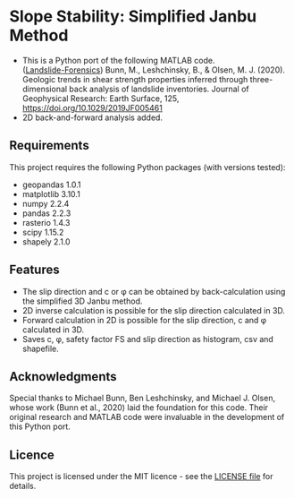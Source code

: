 # Slope Stability: Simplified Janbu Method  

 - This is a Python port of the following MATLAB code.  
([Landslide-Forensics](https://github.com/benalesh/Landslide-Forensics))
Bunn, M., Leshchinsky, B., & Olsen, M. J. (2020). Geologic trends in shear strength properties inferred through three-dimensional back analysis of landslide inventories. Journal of Geophysical Research: Earth Surface, 125, https://doi.org/10.1029/2019JF005461
 - 2D back-and-forward analysis added.

## Requirements
This project requires the following Python packages (with versions tested):
 - geopandas  1.0.1
 - matplotlib 3.10.1
 - numpy      2.2.4
 - pandas     2.2.3
 - rasterio   1.4.3
 - scipy      1.15.2
 - shapely    2.1.0

## Features
 - The slip direction and c or φ can be obtained by back-calculation using the simplified 3D Janbu method.
 - 2D inverse calculation is possible for the slip direction calculated in 3D.
 - Forward calculation in 2D is possible for the slip direction, c and φ calculated in 3D.
 - Saves c, φ, safety factor FS and slip direction as histogram, csv and shapefile.

## Acknowledgments
Special thanks to Michael Bunn, Ben Leshchinsky, and Michael J. Olsen, whose work (Bunn et al., 2020) laid the foundation for this code. Their original research and MATLAB code were  invaluable in the development of this Python port.

## Licence
This project is licensed under the MIT licence - see the [LICENSE file](LICENSE) for details.

